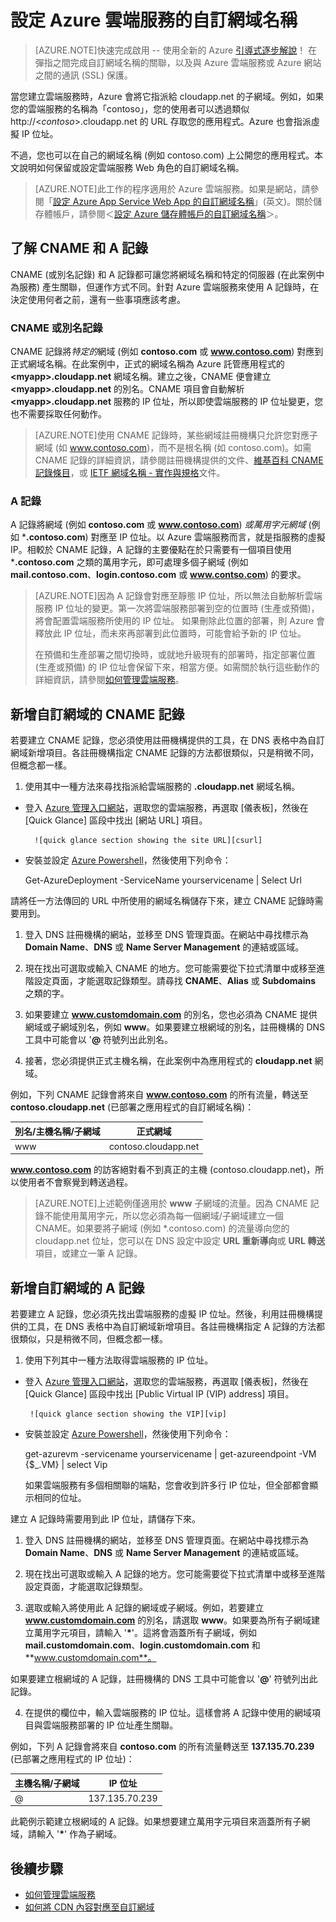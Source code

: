 <properties
	pageTitle="在雲端服務中設定自訂網域名稱"
	description="了解如何設定 DNS 設定在自訂網域上公開 Azure 應用程式或資料。"
	services="cloud-services"
	documentationCenter=".net"
	authors="Thraka"
	manager="timlt"
	editor=""/>

<tags
	ms.service="cloud-services"
	ms.workload="tbd"
	ms.tgt_pltfrm="na"
	ms.devlang="na"
	ms.topic="article"
	ms.date="05/06/2015"
	ms.author="adegeo"/>

# 設定 Azure 雲端服務的自訂網域名稱

> [AZURE.NOTE]快速完成啟用 -- 使用全新的 Azure [引導式逐步解說](http://support.microsoft.com/kb/2990804)！ 在彈指之間完成自訂網域名稱的關聯，以及與 Azure 雲端服務或 Azure 網站之間的通訊 (SSL) 保護。

當您建立雲端服務時，Azure 會將它指派給 cloudapp.net 的子網域。例如，如果您的雲端服務的名稱為「contoso」，您的使用者可以透過類似 http://&lt;*contoso*>.cloudapp.net 的 URL 存取您的應用程式。Azure 也會指派虛擬 IP 位址。

不過，您也可以在自己的網域名稱 (例如 contoso.com) 上公開您的應用程式。本文說明如何保留或設定雲端服務 Web 角色的自訂網域名稱。

> [AZURE.NOTE]此工作的程序適用於 Azure 雲端服務。如果是網站，請參閱「[設定 Azure App Service Web App 的自訂網域名稱](../web-sites-custom-domain-name.md)」(英文)。關於儲存體帳戶，請參閱＜[設定 Azure 儲存體帳戶的自訂網域名稱](../storage-custom-domain-name.md)＞。


## 了解 CNAME 和 A 記錄

CNAME (或別名記錄) 和 A 記錄都可讓您將網域名稱和特定的伺服器 (在此案例中為服務) 產生關聯，但運作方式不同。針對 Azure 雲端服務來使用 A 記錄時，在決定使用何者之前，還有一些事項應該考慮。

### CNAME 或別名記錄

CNAME 記錄將*特定的*網域 (例如 **contoso.com** 或 **www.contoso.com**) 對應到正式網域名稱。在此案例中，正式的網域名稱為 Azure 託管應用程式的 **&lt;myapp>.cloudapp.net** 網域名稱。建立之後，CNAME 便會建立 **&lt;myapp>.cloudapp.net** 的別名。CNAME 項目會自動解析 **&lt;myapp>.cloudapp.net** 服務的 IP 位址，所以即使雲端服務的 IP 位址變更，您也不需要採取任何動作。

> [AZURE.NOTE]使用 CNAME 記錄時，某些網域註冊機構只允許您對應子網域 (如 www.contoso.com)，而不是根名稱 (如 contoso.com)。如需 CNAME 記錄的詳細資訊，請參閱註冊機構提供的文件、<a href="http://en.wikipedia.org/wiki/CNAME_record">維基百科 CNAME 記錄條目</a>，或 <a href="http://tools.ietf.org/html/rfc1035">IETF 網域名稱 - 實作與規格</a>文件。

### A 記錄

A 記錄將網域 (例如 **contoso.com** 或 **www.contoso.com**) *或萬用字元網域* (例如 ***.contoso.com**) 對應至 IP 位址。以 Azure 雲端服務而言，就是指服務的虛擬 IP。相較於 CNAME 記錄，A 記錄的主要優點在於只需要有一個項目使用 ***.contoso.com** 之類的萬用字元，即可處理多個子網域 (例如 **mail.contoso.com**、**login.contoso.com** 或 **www.contso.com**) 的要求。

> [AZURE.NOTE]因為 A 記錄會對應至靜態 IP 位址，所以無法自動解析雲端服務 IP 位址的變更。第一次將雲端服務部署到空的位置時 (生產或預備)，將會配置雲端服務所使用的 IP 位址。 如果刪除此位置的部署，則 Azure 會釋放此 IP 位址，而未來再部署到此位置時，可能會給予新的 IP 位址。
>
> 在預備和生產部署之間切換時，或就地升級現有的部署時，指定部署位置 (生產或預備) 的 IP 位址會保留下來，相當方便。如需關於執行這些動作的詳細資訊，請參閱[如何管理雲端服務](cloud-services-how-to-manage.md)。


## 新增自訂網域的 CNAME 記錄

若要建立 CNAME 記錄，您必須使用註冊機構提供的工具，在 DNS 表格中為自訂網域新增項目。各註冊機構指定 CNAME 記錄的方法都很類似，只是稍微不同，但概念都一樣。

1. 使用其中一種方法來尋找指派給雲端服務的 **.cloudapp.net** 網域名稱。

  * 登入 [Azure 管理入口網站]，選取您的雲端服務，再選取 [儀表板]，然後在 [Quick Glance] 區段中找出 [網站 URL] 項目。

  		  ![quick glance section showing the site URL][csurl]

  * 安裝並設定 [Azure Powershell](../install-configure-powershell.md)，然後使用下列命令：

    Get-AzureDeployment -ServiceName yourservicename | Select Url

  請將任一方法傳回的 URL 中所使用的網域名稱儲存下來，建立 CNAME 記錄時需要用到。

1.  登入 DNS 註冊機構的網站，並移至 DNS 管理頁面。在網站中尋找標示為 **Domain Name**、**DNS** 或 **Name Server Management** 的連結或區域。

2.  現在找出可選取或輸入 CNAME 的地方。您可能需要從下拉式清單中或移至進階設定頁面，才能選取記錄類型。請尋找 **CNAME**、**Alias** 或 **Subdomains** 之類的字。

3.  如果要建立 **www.customdomain.com** 的別名，您也必須為 CNAME 提供網域或子網域別名，例如 **www**。如果要建立根網域的別名，註冊機構的 DNS 工具中可能會以 '**@** 符號列出此別名。

4. 接著，您必須提供正式主機名稱，在此案例中為應用程式的 **cloudapp.net** 網域。

例如，下列 CNAME 記錄會將來自 **www.contoso.com** 的所有流量，轉送至 **contoso.cloudapp.net** (已部署之應用程式的自訂網域名稱)：

| 別名/主機名稱/子網域 | 正式網域 |
| ------------------------- | -------------------- |
| www | contoso.cloudapp.net |

**www.contoso.com** 的訪客絕對看不到真正的主機 (contoso.cloudapp.net)，所以使用者不會察覺到轉送過程。

> [AZURE.NOTE]上述範例僅適用於 <strong>www</strong> 子網域的流量。因為 CNAME 記錄不能使用萬用字元，所以您必須為每一個網域/子網域建立一個 CNAME。如果要將子網域 (例如 *.contoso.com) 的流量導向您的 cloudapp.net 位址，您可以在 DNS 設定中設定 <strong>URL 重新導向</strong>或 <strong>URL 轉送</strong>項目，或建立一筆 A 記錄。


## 新增自訂網域的 A 記錄

若要建立 A 記錄，您必須先找出雲端服務的虛擬 IP 位址。然後，利用註冊機構提供的工具，在 DNS 表格中為自訂網域新增項目。各註冊機構指定 A 記錄的方法都很類似，只是稍微不同，但概念都一樣。

1. 使用下列其中一種方法取得雲端服務的 IP 位址。

  * 登入 [Azure 管理入口網站]，選取您的雲端服務，再選取 [儀表板]，然後在 [Quick Glance] 區段中找出 [Public Virtual IP (VIP) address] 項目。

   		 ![quick glance section showing the VIP][vip]

  * 安裝並設定 [Azure Powershell](../install-configure-powershell.md)，然後使用下列命令：

      get-azurevm -servicename yourservicename | get-azureendpoint -VM {$_.VM} | select Vip

    如果雲端服務有多個相關聯的端點，您會收到許多行 IP 位址，但全部都會顯示相同的位址。

  建立 A 記錄時需要用到此 IP 位址，請儲存下來。

1.  登入 DNS 註冊機構的網站，並移至 DNS 管理頁面。在網站中尋找標示為 **Domain Name**、**DNS** 或 **Name Server Management** 的連結或區域。

2.  現在找出可選取或輸入 A 記錄的地方。您可能需要從下拉式清單中或移至進階設定頁面，才能選取記錄類型。

3. 選取或輸入將使用此 A 記錄的網域或子網域。例如，若要建立 **www.customdomain.com** 的別名，請選取 **www**。如果要為所有子網域建立萬用字元項目，請輸入 '__*__'。這將會涵蓋所有子網域，例如 **mail.customdomain.com**、**login.customdomain.com** 和 **www.customdomain.com**。

  如果要建立根網域的 A 記錄，註冊機構的 DNS 工具中可能會以 '**@**' 符號列出此記錄。

4. 在提供的欄位中，輸入雲端服務的 IP 位址。這樣會將 A 記錄中使用的網域項目與雲端服務部署的 IP 位址產生關聯。

例如，下列 A 記錄會將來自 **contoso.com** 的所有流量轉送至 **137.135.70.239** (已部署之應用程式的 IP 位址)：

| 主機名稱/子網域 | IP 位址 |
| ------------------- | -------------- |
| @ | 137.135.70.239 |


此範例示範建立根網域的 A 記錄。如果想要建立萬用字元項目來涵蓋所有子網域，請輸入 '__*__' 作為子網域。

## 後續步驟

-   [如何管理雲端服務](cloud-services-how-to-manage.md)
-   [如何將 CDN 內容對應至自訂網域][]

  [Expose Your Application on a Custom Domain]: #access-app
  [Add a CNAME Record for Your Custom Domain]: #add-cname
  [Expose Your Data on a Custom Domain]: #access-data
  [VIP swaps]: http://msdn.microsoft.com/library/ee517253.aspx
  [Create a CNAME record that associates the subdomain with the storage account]: #create-cname
  [Azure 管理入口網站]: https://manage.windowsazure.com
  [Validate Custom Domain dialog box]: http://i.msdn.microsoft.com/dynimg/IC544437.jpg
  [如何將 CDN 內容對應至自訂網域]: http://msdn.microsoft.com/library/windowsazure/gg680307.aspx
  [vip]: ./media/cloud-services-custom-domain-name/csvip.png
  [csurl]: ./media/cloud-services-custom-domain-name/csurl.png
 

<!---HONumber=62-->